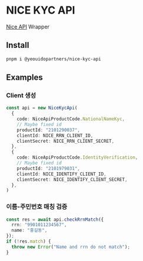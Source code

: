 # NICE KYC API

[Nice API](https://www.niceapi.co.kr/#/) Wrapper

## Install

```bash
pnpm i @yeouidopartners/nice-kyc-api
```

## Examples

### Client 생성

```ts
const api = new NiceKycApi(
  {
    code: NiceApiProductCode.NationalNameKyc,
    // Maybe fixed id
    productId: "2101290037",
    clientId: NICE_RRN_CLIENT_ID,
    clientSecret: NICE_RRN_CLIENT_SECRET,
  },
  {
    code: NiceApiProductCode.IdentityVerification,
    // Maybe fixed id
    productId: "2101979031",
    clientId: NICE_IDENTIFY_CLIENT_ID,
    clientSecret: NICE_IDENTIFY_CLIENT_SECRET,
  },
)
```

### 이름-주민번호 매칭 검증

```ts
const res = await api.checkRrnMatch({
  rrn: "9901011234567",
  name: "홍길동",
});
if (!res.match) {
  throw new Error("Name and rrn do not match");
}
```
